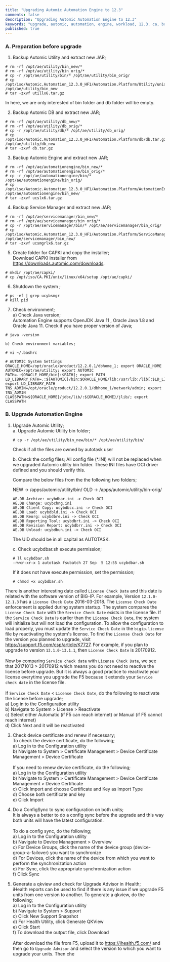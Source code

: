 ```yaml
---
title: "Upgrading Automic Automation Engine to 12.3"
comments: false
description: "Upgrading Automic Automation Engine to 12.3"
keywords: "upgrade, automic, automation, engine, workload, 12.3. ca, broadcom"
published: true
---
```


### A. Preparation before upgrade 
1. Backup Automic Utility and extract new JAR;
```
# rm -rf /opt/ae/utility/bin_new/*
# rm -rf /opt/ae/utility/bin_orig/*
# cp -r /opt/ae/utility/bin/* /opt/ae/utility/bin_orig/
# cp /opt/iso/Automic.Automation_12.3.0_HF1/Automation.Platform/Utility/unix/linux/x64/utillx6.tar.gz /opt/ae/utility/bin_new
# tar -zxvf utillx6.tar.gz
```
In here, we are only interested of bin folder and db folder will be empty.

2. Backup Automic DB and extract new JAR;
```
# rm -rf /opt/ae/utility/db_new/*
# rm -rf /opt/ae/utility/db_orig/*
# cp -r /opt/ae/utility/db/* /opt/ae/utility/db_orig/
# cp /opt/iso/Automic.Automation_12.3.0_HF1/Automation.Platform/db/db.tar.gz /opt/ae/utility/db_new
# tar -zxvf db.tar.gz
```

3. Backup Automic Engine and extract new JAR;
```
# rm -rf /opt/ae/automationengine/bin_new/*
# rm -rf /opt/ae/automationengine/bin_orig/*
# cp -r /opt/ae/automationengine/bin/* /opt/ae/automationengine/bin_orig/
# cp /opt/iso/Automic.Automation_12.3.0_HF1/Automation.Platform/AutomationEngine/unix/linux/x64/ucslx6.tar.gz /opt/ae/automationengine/bin_new/
# tar -zxvf ucslx6.tar.gz
```

4. Backup Service Manager and extract new JAR;
```
# rm -rf /opt/ae/servicemanager/bin_new/*
# rm -rf /opt/ae/servicemanager/bin_orig/*
# cp -r /opt/ae/servicemanager/bin/* /opt/ae/servicemanager/bin_orig/
# cp /opt/iso/Automic.Automation_12.3.0_HF1/Automation.Platform/ServiceManager/unix/linux/x64/ucsmgrlx6.tar.gz /opt/ae/servicemanager/bin_new/
# tar -zxvf ucsmgrlx6.tar.gz
```

5. Create folder for CAPKI and copy the installer;  
Download CAPKI installer from https://downloads.automic.com/downloads.
```
# mkdir /opt/ae/capki/
# cp /opt/iso/CA.PKI/unix/linux/x64/setup /opt/ae/capki/
```

6. Shutdown the system ;
```
# ps -ef | grep ucybsmgr
# kill pid
```

7. Check environment;  
    a) Check Java version;  
    Automation Engine supports OpenJDK Java 11 , Oracle Java 1.8 and Oracle Java 11. Check if you have proper version of Java;  
```
# java -version
```

    b) Check environment variables;  
```
# vi ~/.bashrc

# AUTOMIC System Settings
ORACLE_HOME=/opt/oracle/product/12.2.0.1/dbhome_1; export ORACLE_HOME
AUTOMIC=/opt/ae/utility; export AUTOMIC
PATH=.:$ORACLE_HOME/bin[:$PATH]; export PATH
LD_LIBRARY_PATH=.:${AUTOMIC}/bin:$ORACLE_HOME/lib:/usr/lib:/lib[:$LD_LIBRARY_PATH]; export LD_LIBRARY_PATH
TNS_ADMIN=/opt/oracle/product/12.2.0.1/dbhome_1/network/admin; export TNS_ADMIN
CLASSPATH=${ORACLE_HOME}/jdbc/lib/:${ORACLE_HOME}/jlib/; export CLASSPATH
```

### B. Upgrade Automation Engine

1. Upgrade Automic Utility;  
    a. Upgrade Automic Utility bin folder;
    ```
    # cp -r /opt/ae/utility/bin_new/bin/* /opt/ae/utility/bin/
    ```
    Check if all the files are owned by autotask user

    b. Check the config files;
    All config file (*.INI) will not be replaced when we upgraded Automic utility bin folder. These INI files have OCI driver defined and you should verify this.

    Compare the below files from the the following two folders;

    NEW -> /apps/automic/utility/bin/
    OLD -> /apps/automic/utility/bin-orig/
    ```
    AE.DB Archive: ucybdbar.ini -> Check OCI
    AE.DB Change: ucybchng.ini
    AE.DB Client Copy: ucybdbcc.ini -> Check OCI
    AE.DB Load: ucybdbld.ini -> Check OCI
    AE.DB Reorg: ucybdbre.ini -> Check OCI
    AE.DB Reporting Tool: ucybdbrt.ini -> Check OCI
    AE.DB Revision Report: ucybdbrr.ini -> Check OCI
    AE.DB Unload: ucybdbun.ini -> Check OCI
    ```
    The UID should be in all capital as AUTOTASK.


    c.	Check ucybdbar.sh execute permission;
    ```
    # ll ucybdbar.sh
    -rwxr-xr-x 1 autotask fsubatch 27 Sep  5 12:55 ucybdbar.sh
    ```
    If it does not have execute permission, set the permission;
    ```
    # chmod +x ucybdbar.sh
    ```





There is another interesting date called `License Check Date` and this date is related with the software version of BIG-IP. For example, Version `12.1.0-12.1.3` has a `License Check Date` 2016-03-2018. The `License Check Date` enforcement is applied during system startup. The system compares the `License Check Date` with the `Service Check Date` exists in the license file. If the `Service Check Date` is earlier than the `License Check Date`, the system will initialize but will not load the configuration. To allow the configuration to load properly, you must update the `Service Check Date` in the `bigip.license` file by reactivating the system's license. To find the `License Check Date` for the version you planned to upgrade, visit https://support.f5.com/csp/article/K7727. For example, if you plan to upgrade to version `13.1.0-13.1.1`, then `License Check Date` is 20170912.<br /><br />
Now by comparing `Service check date` with `License Check Date`, we see that 20171013 > 20170912 which means you do not need to reactive the license before upgrade. But it is always a good practice to reactivate your license everytime you upgrade the F5 because it extends your `Service check date` in the license file.<br /><br />
If `Service Check Date` < `License Check Date`, do the following to reactivate the license before upgrade;  
    a) Log in to the Configuration utility  
    b) Navigate to System > License > Reactivate  
    c) Select either Automatic (if F5 can reach internet) or Manual (if F5 cannot reach internet)  
    d) Click Next and it will be reactivated  

3. Check device certificate and renew if necessary;  
To check the device certificate, do the following;  
    a) Log in to the Configuration utility  
    b) Navigate to System > Certificate Management > Device Certificate Management > Device Certificate<br /><br />
If you need to renew device certificate, do the following;  
    a) Log in to the Configuration utility  
    b) Navigate to System > Certificate Management > Device Certificate Management > Device Certificate  
    c) Click Import and choose Certificate and Key as Import Type  
    d) Choose both certificate and key  
    e) Click Import  
    
4. Do a ConfigSync to sync configuration on both units;  
It is always a better to do a config sync before the upgrade and this way both units will have the latest configuration.<br /><br />
To do a config sync, do the following;  
    a) Log in to the Configuration utility  
    b) Navigate to Device Management > Overview  
    c) For Device Groups, click the name of the device group (device-group-a-failover) you want to synchronize  
    d) For Devices, click the name of the device from which you want to perform the synchronization action  
    e) For Sync, click the appropriate synchronization action  
    f) Click Sync  
  
5. Generate a qkview and check for Upgrade Advisor in iHealth;  
iHealth reports can be used to find if there is any issue if we upgrade F5 units from one version to another. To generate a qkview, do the following;  
    a) Log in to the Configuration utility  
    b) Navigate to System > Support  
    c) Click New Support Snapshot  
    d) For Health Utility, click Generate QKView  
    e) Click Start  
    f) To download the output file, click Download<br /><br />
After download the file from F5, upload it to https://ihealth.f5.com/ and then go to `Upgrade Advisor` and select the version to which you want to upgrade your units. Then che
